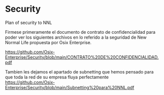 # Security
Plan of security to NNL

Firmese primeramente el documento de contrato de confidencialidad para poder ver los siguientes archivos en lo referido a la seguridad de New Normal Life propuesta por Osix Enterprise.

https://github.com/Osix-Enterprise/Security/blob/main/CONTRATO%20DE%20CONFIDENCIALIDAD.pdf






Tambien les dejamos el apartado de subnetting que hemos pensado para que toda la red de su empresa fluya perfectamente
https://github.com/Osix-Enterprise/Security/blob/main/Subnetting%20para%20NNL.pdf

